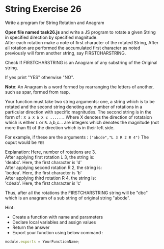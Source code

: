 # String Exercise 26

Write a program for String Rotation and Anagram

**Open file named task26.js** and write a JS program to rotate a given String in specified direction by specified magnitude.  
After each rotation make a note of first character of the rotated String, After all rotation are performed the accumulated first character as noted previously will form another string, say FIRSTCHARSTRING.

Check If FIRSTCHARSTRING is an Anagram of any substring of the Original string.

If yes print "YES" otherwise "NO".

**Note**: An Anagram is a word formed by rearranging the letters of another, such as spar, formed from rasp.

Your function must take two string arguments: one, a string which is to be rotated and the second string denoting any number of rotations in a particular direction with specific magnitudes. The second string is in the form of : `X a X b X c ......`. Where X denotes the direction of rotataion which is either `L` or `R`. a,b,c... are integers which denotes the magnitude (not more than 9) of the direction which is in their left side.

For example, if these are the arguments : `("abcde","L 3 R 2 R 4")`
The ouput would be `YES`

Explanation:
Here, number of rotations are 3.  
After applying first rotation L 3, the string is:  
'deabc'. Here, the first character is 'd'  
After applying second rotation R 2, the string is:  
'bcdea'. Here, the first character is 'b'  
After applying third rotation R 4, the string is:  
'cdeab'. Here, the first character is 'c'

Thus, after all the rotations the FIRSTCHARSTRING string will be "dbc" which is an anagram of a sub string of original string "abcde".

Hint:

- Create a function with name and parameters
- Declare local variables and assign values
- Return the answer
- Export your function using below command :

```js
module.exports = YourFunctionName;
```